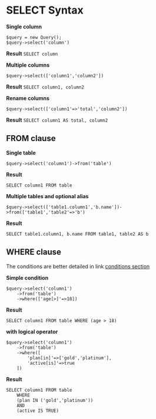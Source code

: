 # SELECT Syntax

**Single column**	
```
$query = new Query();
$query->select('column')
```

**Result**
``SELECT column``


**Multiple columns**	
```
$query->select(['column1','column2'])
```

**Result**
``SELECT column1, column2``

**Rename columns**	
```
$query->select(['column1'=>'total','column2'])
```

**Result**
``SELECT column1 AS total, column2``

## FROM clause
**Single table**
```
$query->select('column1')->from('table')
```

**Result**
```
SELECT column1 FROM table
```

**Multiple tables and optional alias**
```
$query->select(['table1.column1','b.name'])->from(['table1','table2'=>'b')
```

**Result**
```
SELECT table1.column1, b.name FROM table1, table2 AS b
```

## WHERE clause

The conditions are better detailed in link [conditions section](CONDITIONS.md)

**Simple condition**
```
$query->select('column1')
    ->from('table')
    ->where(['age[>]'=>18])
```
**Result**
```
SELECT column1 FROM table WHERE (age > 18)
```

**with logical operator**
```
$query->select('column1')
    ->from('table')
    ->where([
        'plan[in]'=>['gold','platinum'],
        'active[is]'=>true
    ])
```
**Result**
```
SELECT column1 FROM table 
    WHERE 
    (plan IN ('gold','platinum'))
    AND 
    (active IS TRUE)
```
